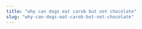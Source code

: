 ```yaml
---
title: "why can dogs eat carob but not chocolate"
slug: "why-can-dogs-eat-carob-but-not-chocolate"
---
```


